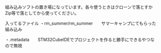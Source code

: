 
組み込みソフトの置き場になっています。各々使うときはクローンで落とすかZip等で落としてから使ってください。

入ってるファイル
・rm_summer/rm_summer　　サマーキャンプにてもらった組み込み

・.metadata　　STM32CubeIDEでプロジェクトを作ると勝手にできるやつなので無視
